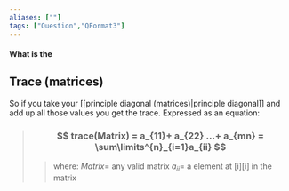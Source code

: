 ```yaml
---
aliases: [""]
tags: ["Question","QFormat3"]
---
```


#### What is the
## Trace (matrices)
So if you take your [[principle diagonal (matrices)|principle diagonal]] and add up all those values you get the trace.
Expressed as an equation:

> ### $$ trace(Matrix) = a_{11}+ a_{22} ...+ a_{mn} = \sum\limits^{n}_{i=1}a_{ii} $$ 
>> where:
>> $Matrix=$ any valid matrix 
>> $a_{ii}=$ a element at \[i\]\[i\] in the matrix
